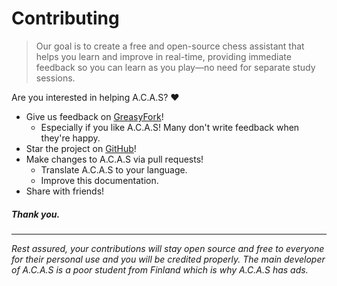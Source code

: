 # Contributing

>Our goal is to create a free and open-source chess assistant that helps you learn and improve in real-time, providing immediate feedback so you can learn as you play—no need for separate study sessions.

Are you interested in helping A.C.A.S? ❤️

- Give us feedback on [GreasyFork](https://greasyfork.org/en/scripts/459137-1-chess-assistant-a-c-a-s-advanced-chess-assistance-system/feedback)!
    - Especially if you like A.C.A.S! Many don't write feedback when they're happy.
- Star the project on [GitHub](https://github.com/Psyyke/A.C.A.S)!
- Make changes to A.C.A.S via pull requests!
    - Translate A.C.A.S to your language.
    - Improve this documentation.
- Share with friends!

##### Thank you.

--- 

*Rest assured, your contributions will stay open source and free to everyone for their personal use and you will be credited properly. The main developer of A.C.A.S is a poor student from Finland which is why A.C.A.S has ads.*